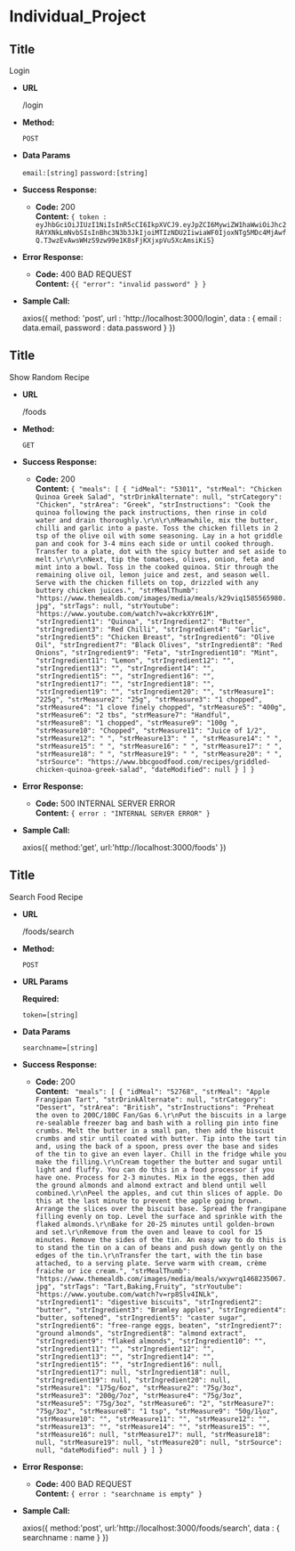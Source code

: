 # Individual_Project

**Title**
----
  Login 

* **URL**

  /login

* **Method:**

  `POST`

* **Data Params**

  `email:[string]`
  `password:[string]`

* **Success Response:**
  
  * **Code:** 200 <br />
    **Content:** `{ token : eyJhbGciOiJIUzI1NiIsInR5cCI6IkpXVCJ9.eyJpZCI6MywiZW1haWwiOiJhc2RAYXNkLmNvbSIsInBhc3N3b3JkIjoiMTIzNDU2IiwiaWF0IjoxNTg5MDc4MjAwfQ.T3wzEvAwsWHzS9zw99e1K8sFjKXjxpVu5XcAmsiKiS}`
 
* **Error Response:**

  * **Code:** 400 BAD REQUEST <br />
    **Content:** `{{
                    "error": "invalid password"
                  } }`


* **Sample Call:**

  axios({
        method: 'post',
        url : 'http://localhost:3000/login',
        data : {
            email : data.email,
            password : data.password
        }
    })

**Title**
----
  Show Random Recipe

* **URL**

  /foods

* **Method:**

  `GET` 
  

* **Success Response:**
  

  * **Code:** 200 <br />
    **Content:** `{
                    "meals": [
                        {
                            "idMeal": "53011",
                            "strMeal": "Chicken Quinoa Greek Salad",
                            "strDrinkAlternate": null,
                            "strCategory": "Chicken",
                            "strArea": "Greek",
                            "strInstructions": "Cook the quinoa following the pack instructions, then rinse in cold water and drain thoroughly.\r\n\r\nMeanwhile, mix the butter, chilli and garlic into a paste. Toss the chicken fillets in 2 tsp of the olive oil with some seasoning. Lay in a hot griddle pan and cook for 3-4 mins each side or until cooked through. Transfer to a plate, dot with the spicy butter and set aside to melt.\r\n\r\nNext, tip the tomatoes, olives, onion, feta and mint into a bowl. Toss in the cooked quinoa. Stir through the remaining olive oil, lemon juice and zest, and season well. Serve with the chicken fillets on top, drizzled with any buttery chicken juices.",
                            "strMealThumb": "https://www.themealdb.com/images/media/meals/k29viq1585565980.jpg",
                            "strTags": null,
                            "strYoutube": "https://www.youtube.com/watch?v=akcrkXYr61M",
                            "strIngredient1": "Quinoa",
                            "strIngredient2": "Butter",
                            "strIngredient3": "Red Chilli",
                            "strIngredient4": "Garlic",
                            "strIngredient5": "Chicken Breast",
                            "strIngredient6": "Olive Oil",
                            "strIngredient7": "Black Olives",
                            "strIngredient8": "Red Onions",
                            "strIngredient9": "Feta",
                            "strIngredient10": "Mint",
                            "strIngredient11": "Lemon",
                            "strIngredient12": "",
                            "strIngredient13": "",
                            "strIngredient14": "",
                            "strIngredient15": "",
                            "strIngredient16": "",
                            "strIngredient17": "",
                            "strIngredient18": "",
                            "strIngredient19": "",
                            "strIngredient20": "",
                            "strMeasure1": "225g",
                            "strMeasure2": "25g",
                            "strMeasure3": "1 chopped",
                            "strMeasure4": "1 clove finely chopped",
                            "strMeasure5": "400g",
                            "strMeasure6": "2 tbs",
                            "strMeasure7": "Handful",
                            "strMeasure8": "1 chopped",
                            "strMeasure9": "100g ",
                            "strMeasure10": "Chopped",
                            "strMeasure11": "Juice of 1/2",
                            "strMeasure12": " ",
                            "strMeasure13": " ",
                            "strMeasure14": " ",
                            "strMeasure15": " ",
                            "strMeasure16": " ",
                            "strMeasure17": " ",
                            "strMeasure18": " ",
                            "strMeasure19": " ",
                            "strMeasure20": " ",
                            "strSource": "https://www.bbcgoodfood.com/recipes/griddled-chicken-quinoa-greek-salad",
                            "dateModified": null
                        }
                    ]
                }`
 
* **Error Response:**

  * **Code:** 500 INTERNAL SERVER ERROR <br />
    **Content:** `{ error : "INTERNAL SERVER ERROR" }`


* **Sample Call:**

  axios({
            method:'get',
            url:'http://localhost:3000/foods'
        })


**Title**
----
  Search Food Recipe

* **URL**

  /foods/search

* **Method:**
  
  `POST`
  
*  **URL Params**

   **Required:**
 
   `token=[string]`


* **Data Params**

  `searchname=[string]`

* **Success Response:**
  
  * **Code:** 200 <br />
    **Content:** `
    "meals": [
                {
                    "idMeal": "52768",
                    "strMeal": "Apple Frangipan Tart",
                    "strDrinkAlternate": null,
                    "strCategory": "Dessert",
                    "strArea": "British",
                    "strInstructions": "Preheat the oven to 200C/180C Fan/Gas 6.\r\nPut the biscuits in a large re-sealable freezer bag and bash with a rolling pin into fine crumbs. Melt the butter in a small pan, then add the biscuit crumbs and stir until coated with butter. Tip into the tart tin and, using the back of a spoon, press over the base and sides of the tin to give an even layer. Chill in the fridge while you make the filling.\r\nCream together the butter and sugar until light and fluffy. You can do this in a food processor if you have one. Process for 2-3 minutes. Mix in the eggs, then add the ground almonds and almond extract and blend until well combined.\r\nPeel the apples, and cut thin slices of apple. Do this at the last minute to prevent the apple going brown. Arrange the slices over the biscuit base. Spread the frangipane filling evenly on top. Level the surface and sprinkle with the flaked almonds.\r\nBake for 20-25 minutes until golden-brown and set.\r\nRemove from the oven and leave to cool for 15 minutes. Remove the sides of the tin. An easy way to do this is to stand the tin on a can of beans and push down gently on the edges of the tin.\r\nTransfer the tart, with the tin base attached, to a serving plate. Serve warm with cream, crème fraiche or ice cream.",
                    "strMealThumb": "https://www.themealdb.com/images/media/meals/wxywrq1468235067.jpg",
                    "strTags": "Tart,Baking,Fruity",
                    "strYoutube": "https://www.youtube.com/watch?v=rp8Slv4INLk",
                    "strIngredient1": "digestive biscuits",
                    "strIngredient2": "butter",
                    "strIngredient3": "Bramley apples",
                    "strIngredient4": "butter, softened",
                    "strIngredient5": "caster sugar",
                    "strIngredient6": "free-range eggs, beaten",
                    "strIngredient7": "ground almonds",
                    "strIngredient8": "almond extract",
                    "strIngredient9": "flaked almonds",
                    "strIngredient10": "",
                    "strIngredient11": "",
                    "strIngredient12": "",
                    "strIngredient13": "",
                    "strIngredient14": "",
                    "strIngredient15": "",
                    "strIngredient16": null,
                    "strIngredient17": null,
                    "strIngredient18": null,
                    "strIngredient19": null,
                    "strIngredient20": null,
                    "strMeasure1": "175g/6oz",
                    "strMeasure2": "75g/3oz",
                    "strMeasure3": "200g/7oz",
                    "strMeasure4": "75g/3oz",
                    "strMeasure5": "75g/3oz",
                    "strMeasure6": "2",
                    "strMeasure7": "75g/3oz",
                    "strMeasure8": "1 tsp",
                    "strMeasure9": "50g/1¾oz",
                    "strMeasure10": "",
                    "strMeasure11": "",
                    "strMeasure12": "",
                    "strMeasure13": "",
                    "strMeasure14": "",
                    "strMeasure15": "",
                    "strMeasure16": null,
                    "strMeasure17": null,
                    "strMeasure18": null,
                    "strMeasure19": null,
                    "strMeasure20": null,
                    "strSource": null,
                    "dateModified": null
                }
            ]
        }`
 
* **Error Response:**


  * **Code:** 400 BAD REQUEST <br />
    **Content:** `{ error : "searchname is empty" }`

  

* **Sample Call:**

  axios({
            method:'post',
            url:'http://localhost:3000/foods/search',
            data : {
                searchname : name
            }
        })

